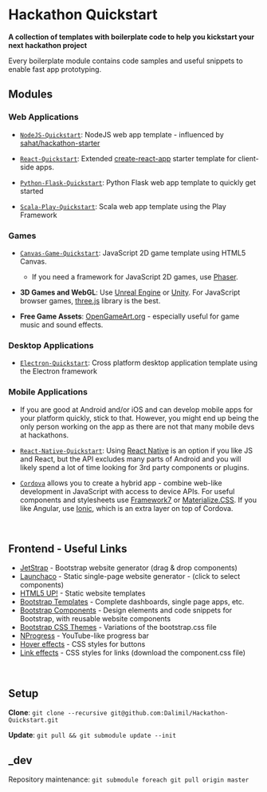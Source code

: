# Hackathon Quickstart
**A collection of templates with boilerplate code to help you kickstart your next hackathon project**

Every boilerplate module contains code samples and useful snippets to enable fast app prototyping.

## Modules

### Web Applications

* [`NodeJS-Quickstart`](https://github.com/Dalimil/NodeJS-Quickstart): NodeJS web app template - influenced by [sahat/hackathon-starter](https://github.com/sahat/hackathon-starter)

* [`React-Quickstart`](https://github.com/Dalimil/React-Quickstart): Extended [create-react-app](https://github.com/facebookincubator/create-react-app) starter template for client-side apps.

* [`Python-Flask-Quickstart`](https://github.com/Dalimil/Python-Flask-Quickstart): Python Flask web app template to quickly get started

* [`Scala-Play-Quickstart`](https://github.com/Dalimil/Scala-Play-Quickstart): Scala web app template using the Play Framework

### Games

* [`Canvas-Game-Quickstart`](https://github.com/Dalimil/Canvas-Game-Quickstart): JavaScript 2D game template using HTML5 Canvas.
	* If you need a framework for JavaScript 2D games, use [Phaser](http://phaser.io/).

* **3D Games and WebGL**: Use [Unreal Engine](https://www.unrealengine.com/what-is-unreal-engine-4) or [Unity](http://unity3d.com/). For JavaScript browser games, [three.js](http://threejs.org/) library is the best.

* **Free Game Assets**: [OpenGameArt.org](http://opengameart.org/collections) - especially useful for game music and sound effects.

### Desktop Applications

* [`Electron-Quickstart`](https://github.com/Dalimil/Electron-Quickstart): Cross platform desktop application template using the Electron framework

### Mobile Applications

* If you are good at Android and/or iOS and can develop mobile apps for your platform quickly, stick to that. However, you might end up being the only person working on the app as there are not that many mobile devs at hackathons. 

* [`React-Native-Quickstart`](https://github.com/Dalimil/React-Native-Quickstart): Using [React Native](https://facebook.github.io/react-native/) is an option if you like JS and React, but the API excludes many parts of Android and you will likely spend a lot of time looking for 3rd party components or plugins.

* [`Cordova`](https://cordova.apache.org/) allows you to create a hybrid app - combine web-like development in JavaScript with access to device APIs. For useful components and stylesheets use [Framework7](https://framework7.io/) or [Materialize.CSS](http://materializecss.com/). If you like Angular, use [Ionic](http://ionicframework.com/), which is an extra layer on top of Cordova.

<br>

## Frontend - Useful Links

* [JetStrap](https://jetstrap.com/demo) - Bootstrap website generator (drag & drop components)
* [Launchaco](http://launchaco.com/build/) - Static single-page website generator - (click to select components)
* [HTML5 UP!](https://html5up.net/) - Static website templates
* [Bootstrap Templates](http://www.creative-tim.com/) - Complete dashboards, single page apps, etc.
* [Bootstrap Components](http://bootsnipp.com/) - Design elements and code snippets for Bootstrap, with reusable website components
* [Bootstrap CSS Themes](http://bootswatch.com/) - Variations of the bootstrap.css file
* [NProgress](https://github.com/rstacruz/nprogress) - YouTube-like progress bar
* [Hover effects](http://ianlunn.github.io/Hover/) - CSS styles for buttons
* [Link effects](http://tympanus.net/Development/CreativeLinkEffects/) - CSS styles for links (download the component.css file)


<br>

## Setup
**Clone**: ```git clone --recursive git@github.com:Dalimil/Hackathon-Quickstart.git```

**Update**: ```git pull && git submodule update --init```

## _dev
Repository maintenance: ```git submodule foreach git pull origin master```
